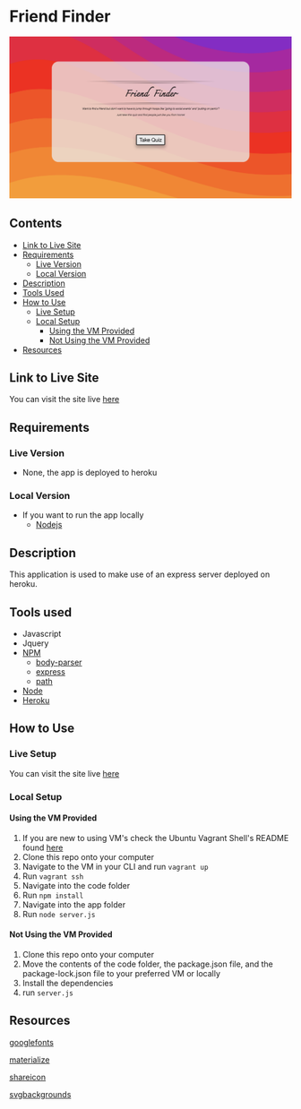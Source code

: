 # Friend Finder

![Friend Finder](./code/assets/images/friend-finder.png)

## Contents
- [Link to Live Site](#link-to-live-site)
- [Requirements](#requirements)
  - [Live Version](#live-version)
  - [Local Version](#local-version)
- [Description](#description)
- [Tools Used](#tools-used)
- [How to Use](#how-to-use)
  - [Live Setup](#live-setup)
  - [Local Setup](#local-setup)
    - [Using the VM Provided](#using-the-vm-provided)
    - [Not Using the VM Provided](#not-using-the-vm-provided)
- [Resources](#resources)

## Link to Live Site
You can visit the site live [here](https://friend-finder-mason-h.herokuapp.com/ "Live Site")

## Requirements
### Live Version
- None, the app is deployed to heroku
### Local Version
- If you want to run the app locally
  - [Nodejs](https://nodejs.org/en/download/ "Install Node")

## Description
This application is used to make use of an express server deployed on heroku.

## Tools used
- Javascript
- Jquery
- [NPM](https://www.npmjs.com/ "NPM's website")
  - [body-parser](https://www.npmjs.com/package/body-parser "Body-Parser's NPM page")
  - [express](https://www.npmjs.com/package/express "Express' NPM page")
  - [path](https://www.npmjs.com/package/path "Path's NPM page")
- [Node](https://nodejs.org/en/ "Node's website")
- [Heroku](https://dashboard.heroku.com "Herokus website")

## How to Use
### Live Setup
You can visit the site live [here](https://friend-finder-mason-h.herokuapp.com/ "Live Site")

### Local Setup
#### Using the VM Provided
1. If you are new to using VM's check the Ubuntu Vagrant Shell's README found [here](https://github.com/switch120/ubuntu-vagrant-shell)
2. Clone this repo onto your computer
3. Navigate to the VM in your CLI and run `vagrant up`
4. Run `vagrant ssh`
5. Navigate into the code folder
6. Run `npm install`
7. Navigate into the app folder
8. Run `node server.js`

#### Not Using the VM Provided
1. Clone this repo onto your computer
2. Move the contents of the code folder, the package.json file, and the package-lock.json file to your preferred VM or locally
3. Install the dependencies
4. run `server.js`

## Resources
[googlefonts](https://fonts.google.com/ "GoogleFont's webpage")

[materialize](https://materializecss.com/ "Materialize's webpage")

[shareicon](https://www.shareicon.net/ "Shareicon's webpage")

[svgbackgrounds](https://www.svgbackgrounds.com "SVGBackground's webpage")